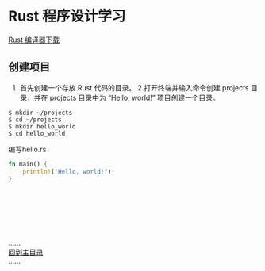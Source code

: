 # Rust 程序设计学习




 [Rust 编译器下载](https://forge.rust-lang.org/infra/other-installation-methods.html)

## 创建项目
1. 首先创建一个存放 Rust 代码的目录。
2.打开终端并输入命令创建 projects 目录，并在 projects 目录中为 “Hello, world!” 项目创建一个目录。
```shell
$ mkdir ~/projects
$ cd ~/projects
$ mkdir hello_world
$ cd hello_world
```

编写hello.rs
```rust
fn main() {
    println!("Hello, world!");
}
```

<br />
<br />
<br />
<br />
<br />
 
......   
[回到主目录](../README.md)   
......    

